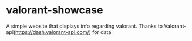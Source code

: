 # valorant-showcase
A simple website that displays info regarding valorant. Thanks to Valorant-api(https://dash.valorant-api.com/) for data. 
